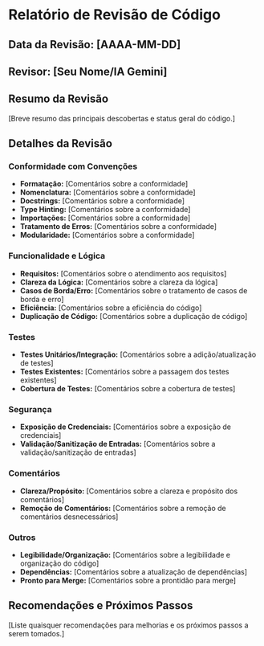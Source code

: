 # Relatório de Revisão de Código

## Data da Revisão: [AAAA-MM-DD]

## Revisor: [Seu Nome/IA Gemini]

## Resumo da Revisão

[Breve resumo das principais descobertas e status geral do código.]

## Detalhes da Revisão

### Conformidade com Convenções

*   **Formatação:** [Comentários sobre a conformidade]
*   **Nomenclatura:** [Comentários sobre a conformidade]
*   **Docstrings:** [Comentários sobre a conformidade]
*   **Type Hinting:** [Comentários sobre a conformidade]
*   **Importações:** [Comentários sobre a conformidade]
*   **Tratamento de Erros:** [Comentários sobre a conformidade]
*   **Modularidade:** [Comentários sobre a conformidade]

### Funcionalidade e Lógica

*   **Requisitos:** [Comentários sobre o atendimento aos requisitos]
*   **Clareza da Lógica:** [Comentários sobre a clareza da lógica]
*   **Casos de Borda/Erro:** [Comentários sobre o tratamento de casos de borda e erro]
*   **Eficiência:** [Comentários sobre a eficiência do código]
*   **Duplicação de Código:** [Comentários sobre a duplicação de código]

### Testes

*   **Testes Unitários/Integração:** [Comentários sobre a adição/atualização de testes]
*   **Testes Existentes:** [Comentários sobre a passagem dos testes existentes]
*   **Cobertura de Testes:** [Comentários sobre a cobertura de testes]

### Segurança

*   **Exposição de Credenciais:** [Comentários sobre a exposição de credenciais]
*   **Validação/Sanitização de Entradas:** [Comentários sobre a validação/sanitização de entradas]

### Comentários

*   **Clareza/Propósito:** [Comentários sobre a clareza e propósito dos comentários]
*   **Remoção de Comentários:** [Comentários sobre a remoção de comentários desnecessários]

### Outros

*   **Legibilidade/Organização:** [Comentários sobre a legibilidade e organização do código]
*   **Dependências:** [Comentários sobre a atualização de dependências]
*   **Pronto para Merge:** [Comentários sobre a prontidão para merge]

## Recomendações e Próximos Passos

[Liste quaisquer recomendações para melhorias e os próximos passos a serem tomados.]